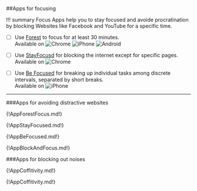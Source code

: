 ##Apps for focusing 

!!! summary
	Focus Apps help you to stay focused and avoide procratination by blocking Websites like Facebook and YouTube for a specific time.
	
* [ ] Use [Forest](#forest) to focus for at least 30 minutes.  
Available on ![Chrome](/Icons/Chrome.png) ![iPhone](/Icons/iPhone.png) ![Android](/Icons/Android.png)
* [ ] Use [StayFocusd](#stayfocusd) for blocking the internet except for specific pages.  
Available on ![Chrome](/Icons/Chrome.png)
* [ ] Use [Be Focused](#be-focused) for breaking up individual tasks among discrete intervals, separated by short breaks.  
Available on ![iPhone](/Icons/iPhone.png)


****

###Apps for avoiding distractive websites 
	
{!AppForestFocus.md!}

{!AppStayFocused.md!}

{!AppBeFocused.md!}

{!AppBlockAndFocus.md!}

###Apps for blocking out noises

{!AppCoffitivity.md!}

{!AppCoffitivity.md!}

